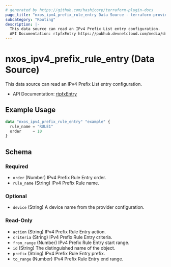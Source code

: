 ```yaml
---
# generated by https://github.com/hashicorp/terraform-plugin-docs
page_title: "nxos_ipv4_prefix_rule_entry Data Source - terraform-provider-nxos"
subcategory: "Routing"
description: |-
  This data source can read an IPv4 Prefix List entry configuration.
  API Documentation: rtpfxEntry https://pubhub.devnetcloud.com/media/dme-docs-10-2-2/docs/Routing%20and%20Forwarding/rtpfx:Entry/
---
```


# nxos_ipv4_prefix_rule_entry (Data Source)

This data source can read an IPv4 Prefix List entry configuration.

- API Documentation: [rtpfxEntry](https://pubhub.devnetcloud.com/media/dme-docs-10-2-2/docs/Routing%20and%20Forwarding/rtpfx:Entry/)

## Example Usage

```terraform
data "nxos_ipv4_prefix_rule_entry" "example" {
  rule_name = "RULE1"
  order     = 10
}
```

<!-- schema generated by tfplugindocs -->
## Schema

### Required

- `order` (Number) IPv4 Prefix Rule Entry order.
- `rule_name` (String) IPv4 Prefix Rule name.

### Optional

- `device` (String) A device name from the provider configuration.

### Read-Only

- `action` (String) IPv4 Prefix Rule Entry action.
- `criteria` (String) IPv4 Prefix Rule Entry criteria.
- `from_range` (Number) IPv4 Prefix Rule Entry start range.
- `id` (String) The distinguished name of the object.
- `prefix` (String) IPv4 Prefix Rule Entry prefix.
- `to_range` (Number) IPv4 Prefix Rule Entry end range.


